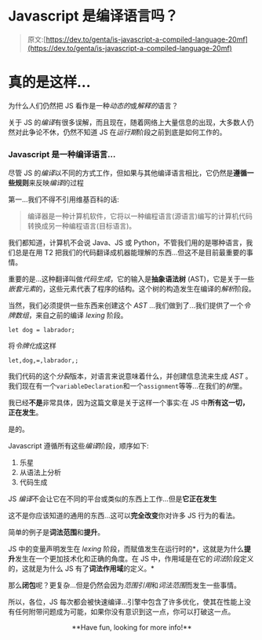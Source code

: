 # Javascript 是编译语言吗？

> 原文:[https://dev.to/genta/is-javascript-a-compiled-language-20mf](https://dev.to/genta/is-javascript-a-compiled-language-20mf)

# 真的是这样...

为什么人们仍然把 JS 看作是一种*动态的*或*解释的*语言？

关于 JS 的*编译*有很多误解，而且现在，随着网络上大量信息的出现，大多数人仍然对此争论不休，仍然不知道 JS 在*运行期*阶段之前到底是如何工作的。

### Javascript 是一种编译语言...

尽管 JS 的*编译*以不同的方式工作，但如果与其他编译语言相比，它仍然是**遵循一些规则**来反映*编译*的过程

第一...我们不得不引用维基百科的话:

> 编译器是一种计算机软件，它将以一种编程语言(源语言)编写的计算机代码转换成另一种编程语言(目标语言)。

我们都知道，计算机不会说 Java、JS 或 Python，不管我们用的是哪种语言，我们总是在用 T2 把我们的代码翻译成机器能理解的东西...但这不是目前最重要的事情。

重要的是...这种翻译叫做*代码生成*，它的输入是**抽象语法树** (AST)，它是关于一些*嵌套元素*的，这些元素代表了程序的结构。这个树的构造发生在编译的*解析*阶段。

当然，我们必须提供一些东西来创建这个 *AST* ...我们做到了...我们提供了一个*令牌数组*，来自之前的编译 *lexing* 阶段。

`let dog = labrador;`

将*令牌化*成这样

`let,dog,=,labrador,;`

我们代码的这个*分裂*版本，对语言来说意味着什么，并创建信息流来生成 *AST* 。
我们现在有一个`variableDeclaration`和一个`assignment`等等...在我们的*树*里。

我已经**不是**非常具体，因为这篇文章是关于这样一个事实:在 JS 中**所有这一切，正在发生**。

是的。

Javascript 遵循所有这些*编译*阶段，顺序如下:

1.  乐星
2.  从语法上分析
3.  代码生成

JS *编译*不会让它在不同的平台或类似的东西上工作...但是**它正在发生**

这不是你应该知道的通用的东西...这可以**完全改变**你对许多 JS 行为的看法。

简单的例子是**词法范围**和**提升**。

JS 中的变量声明发生在 *lexing* 阶段，而赋值发生在运行时的*，这就是为什么**提升**发生在一个更加技术化和正确的角度。在 JS 中，作用域是在它的*词法*阶段定义的，这就是为什么 JS 有了**词法作用域**的定义。*

那么**闭包**呢？更复杂...但是仍然会因为*范围引用*和*词法范围*而发生一些事情。

所以，各位，JS 每次都会被快速编译...引擎中包含了许多优化，使其在性能上没有任何附带问题成为可能，如果你没有意识到这一点，你可以打破这一点。

<center>**Have fun, looking for more info!**</center>
